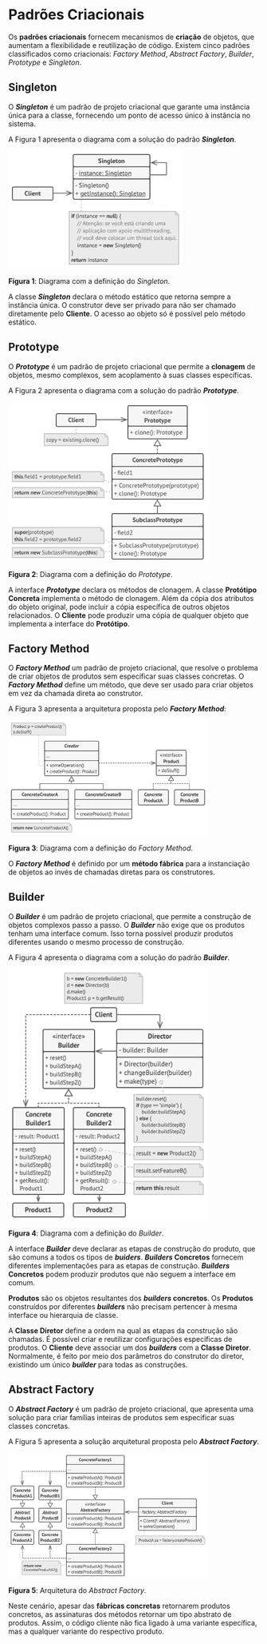 # Padrões Criacionais

Os **padrões criacionais** fornecem mecanismos de **criação** de objetos, que aumentam a flexibilidade e reutilização de código. Existem cinco padrões classificados como criacionais: *Factory Method*, *Abstract Factory*, *Builder*, *Prototype* e *Singleton*.

## Singleton

O ***Singleton*** é um padrão de projeto criacional que garante uma instância única para a classe, fornecendo um ponto de acesso único à instância no sistema.

A Figura 1 apresenta o diagrama com a solução do padrão ***Singleton***.

<html>
<img src="../imagens/criacional/singleton/singleton_3.png" width="350" alt="Singleton">
<p><b>Figura 1</b>: Diagrama com a definição do <i>Singleton</i>.</p>
</html>

A classe ***Singleton*** declara o método estático que retorna sempre a instância única. O construtor deve ser privado para não ser chamado diretamente pelo **Cliente**. O acesso ao objeto só é possível pelo método estático.

## Prototype

O ***Prototype*** é um padrão de projeto criacional que permite a **clonagem** de objetos, mesmo complexos, sem acoplamento à suas classes específicas.

A Figura 2 apresenta o diagrama com a solução do padrão ***Prototype***.

<html>
<img src="../imagens/criacional/prototype/prototype_2.png" width="400" alt="Prototype">
<p><b>Figura 2</b>: Diagrama com a definição do <i>Prototype</i>.</p>
</html>

A interface ***Prototype*** declara os métodos de clonagem. A classe **Protótipo Concreta** implementa o método de clonagem. Além da cópia dos atributos do objeto original, pode incluir a cópia específica de outros objetos relacionados. O **Cliente** pode produzir uma cópia de qualquer objeto que implementa a interface do **Protótipo**.

## Factory Method

O ***Factory Method*** um padrão de projeto criacional, que resolve o problema de criar objetos de produtos sem especificar suas classes concretas. O ***Factory Method*** define um método, que deve ser usado para criar objetos em vez da chamada direta ao construtor.

A Figura 3 apresenta a arquitetura proposta pelo ***Factory Method***:

<html>
<img src="../imagens/criacional/factory_method/factory_method_2.png" width="400" alt="Factory Method">
<p><b>Figura 3</b>: Diagrama com a definição do <i>Factory Method</i>.</p>
</html>

O ***Factory Method*** é definido por um **método fábrica** para a instanciação de objetos ao invés de chamadas diretas para os construtores.

## Builder

O ***Builder*** é um padrão de projeto criacional, que permite a construção de objetos complexos passo a passo. O ***Builder*** não exige que os produtos tenham uma interface comum. Isso torna possível produzir produtos diferentes usando o mesmo processo de construção.

A Figura 4 apresenta o diagrama com a solução do padrão ***Builder***.

<html>
<img src="../imagens/criacional/builder/builder_2.png" width="400" alt="Builder">
<p><b>Figura 4</b>: Diagrama com a definição do <i>Builder</i>.</p>
</html>

A interface ***Builder*** deve declarar as etapas de construção do produto, que são comuns a todos os tipos de ***buiders***. ***Builders* Concretos** fornecem diferentes implementações para as etapas de construção. ***Builders* Concretos** podem produzir produtos que não seguem a interface em comum.

**Produtos** são os objetos resultantes dos ***builders* concretos**. Os **Produtos** construídos por diferentes ***builders*** não precisam pertencer à mesma interface ou hierarquia de classe.

A **Classe Diretor** define a ordem na qual as etapas da construção são chamadas. É possível criar e reutilizar configurações específicas de produtos. O **Cliente** deve associar um dos ***builders*** com a **Classe Diretor**. Normalmente, é feito por meio dos parâmetros do construtor do diretor, existindo um único ***builder*** para todas as construções. 

## Abstract Factory

O ***Abstract Factory*** é um padrão de projeto criacional, que apresenta uma solução para criar famílias inteiras de produtos sem especificar suas classes concretas.

A Figura 5 apresenta a solução arquitetural proposta pelo ***Abstract Factory***.

<html>
<img src="../imagens/criacional/abstract_factory/abstract_factory_3.png" width="400" alt="Abstract Factory">
<p><b>Figura 5</b>: Arquitetura do <i>Abstract Factory</i>.</p>
</html>


Neste cenário, apesar das **fábricas concretas** retornarem produtos concretos, as assinaturas dos métodos retornar um tipo abstrato de produtos. Assim, o código cliente não fica ligado à uma variante específica, mas a qualquer variante do respectivo produto.
